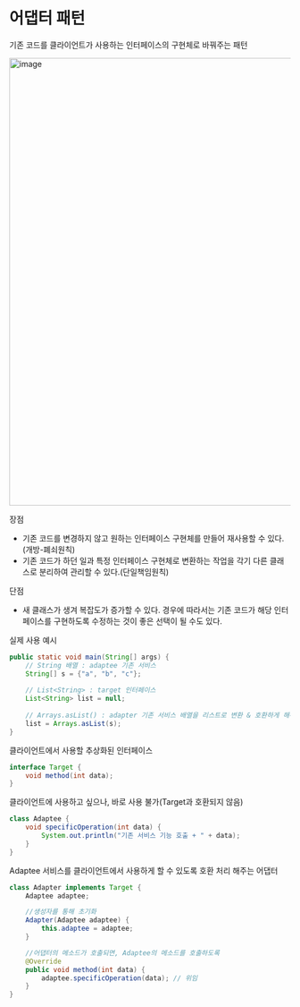 # 어댑터 패턴
기존 코드를 클라이언트가 사용하는 인터페이스의 구현체로 바꿔주는 패턴

<img width="800" alt="image" src="https://github.com/hanuk96/TIL/assets/12428689/3fabe65b-651e-482d-bf98-e1e487df2945">

장점
- 기존 코드를 변경하지 않고 원하는 인터페이스 구현체를 만들어 재사용할 수 있다.(개방-폐쇠원칙)
- 기존 코드가 하던 일과 특정 인터페이스 구현체로 변환하는 작업을 각기 다른 클래스로 분리하여 관리할 수 있다.(단일책임원칙)

 단점
- 새 클래스가 생겨 복잡도가 증가할 수 있다. 경우에 따라서는 기존 코드가 해당 인터페이스를 구현하도록 수정하는 것이 좋은 선택이 될 수도 있다.

실제 사용 예시
```java
public static void main(String[] args) {
	// String 배열 : adaptee 기존 서비스
    String[] s = {"a", "b", "c"};
    
    // List<String> : target 인터페이스
    List<String> list = null;
    
    // Arrays.asList() : adapter 기존 서비스 배열을 리스트로 변환 & 호환하게 해주는 역할
    list = Arrays.asList(s);
}
```

클라이언트에서 사용할 추상화된 인터페이스

```java
interface Target {
    void method(int data);
}
```

클라이언트에 사용하고 싶으나, 바로 사용 불가(Target과 호환되지 않음)

```java
class Adaptee {
    void specificOperation(int data) {
        System.out.println("기존 서비스 기능 호출 + " + data);
    }
}
```

Adaptee 서비스를 클라이언트에서 사용하게 할 수 있도록 호환 처리 해주는 어댑터

```java
class Adapter implements Target {
    Adaptee adaptee;

    //생성자를 통해 초기화
    Adapter(Adaptee adaptee) {
        this.adaptee = adaptee;
    }

    //어댑터의 메소드가 호출되면, Adaptee의 메소드를 호출하도록
    @Override
    public void method(int data) {
        adaptee.specificOperation(data); // 위임
    }
}
```
